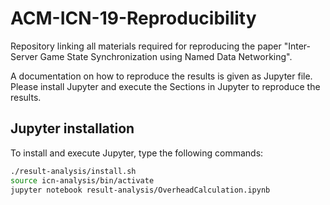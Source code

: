 # ACM-ICN-19-Reproducibility
Repository linking all materials required for reproducing the paper "Inter-Server Game State Synchronization using Named Data Networking".

A documentation on how to reproduce the results is given as Jupyter file.
Please install Jupyter and execute the Sections in Jupyter to reproduce the
results.

## Jupyter installation

To install and execute Jupyter, type the following commands:

```bash
./result-analysis/install.sh
source icn-analysis/bin/activate
jupyter notebook result-analysis/OverheadCalculation.ipynb
```   
